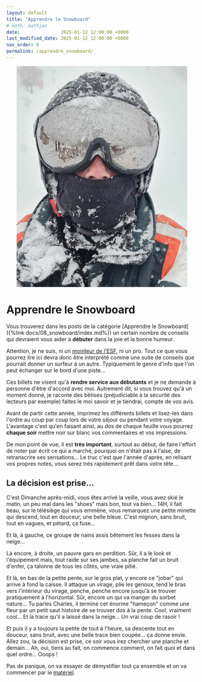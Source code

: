 ```yaml
---
layout: default
title: "Apprendre le Snowboard"
# math: mathjax
date:               2025-01-12 12:00:00 +0000
last_modified_date: 2025-01-12 12:00:00 +0000
nav_order: 8
permalink: /apprendre_snowboard/
---
```


<div align="center">
<img src="./assets/img_02.webp" alt="" width="450" loading="lazy"/>
</div>

# Apprendre le Snowboard

Vous trouverez dans les posts de la catégorie [Apprendre le Snowboard]({%link docs/08_snowboard/index.md%}) un certain nombre de conseils qui devraient vous aider à **débuter** dans la joie et la bonne humeur. 

Attention, je ne suis, ni un [moniteur de l'ESF](http://www.esf.net), ni un pro. Tout ce que vous pourrez lire ici devra donc être interprété comme une suite de conseils que pourrait donner un surfeur à un autre. Typiquement le genre d'info que l'on peut échanger sur le bord d'une piste...

Ces billets ne visent qu'à **rendre service aux débutants** et je ne demande à personne d'être d'accord avec moi. Autrement dit, si vous trouvez qu'à un moment donné, je raconte des bêtises (préjudiciable à la sécurité des lecteurs par exemple) faites le moi savoir et je tiendrai, compte de vos avis.

Avant de partir cette année, imprimez les différents billets et lisez-les dans l'ordre au coup par coup lors de votre séjour ou pendant votre voyage. L'avantage c'est qu'en faisant ainsi, au dos de chaque feuille vous pourrez **chaque soir** mettre noir sur blanc vos commentaires et vos impressions. 

De mon point de vue, il est **très important**, surtout au début, de faire l'effort de noter par écrit ce qui a marché, pourquoi on n'était pas à l'aise, de retranscrire ses sensations... Le truc c'est que l'année d'après, en relisant vos propres notes, vous serez très rapidement prêt dans votre tête...

## La décision est prise...

C'est Dimanche après-midi, vous êtes arrivé la veille, vous avez skié le matin, un peu mal dans les "shoes" mais bon, tout va bien… 14H, il fait beau, sur le télésiège qui vous emmène, vous remarquez une petite minette qui descend, tout en douceur, une belle bleue. C'est mignon, sans bruit, tout en vagues, et pétard, ça fuse…

Et là, à gauche, ce groupe de nains assis bêtement les fesses dans la neige...

Là encore, à droite, un pauvre gars en perdition. Sûr, il a le look et l'équipement mais, tout raide sur ses jambes, sa planche fait un bruit d'enfer, ça talonne de tous les côtés, une vraie pitié.

Et là, en bas de la petite pente, sur le gros plat, y encore ce "jobar" qui arrive à fond la caisse. Il attaque un virage, plie les genoux, tend le bras vers l'intérieur du virage, penche, penche encore jusqu'à se trouver pratiquement à l'horizontal. Sûr, encore un qui va manger du sorbet nature… Tu parles Charles, il termine cet énorme "hameçon" comme une fleur par un petit saut histoire de se trouver dos à la pente. Cool, vraiment cool… Et la trace qu'il a laissé dans la neige… Un vrai coup de rasoir !

Et puis il y a toujours la petite de tout à l'heure, sa descente tout en douceur, sans bruit, avec une belle trace bien coupée... ça donne envie. Allez zou, la décision est prise, ce soir vous irez chercher une planche et demain... Ah, oui, tiens au fait, on commence comment, on fait quoi et dans quel ordre... Ooops !

Pas de panique, on va essayer de démystifier tout ça ensemble et on va commencer par le [matériel](docs/08_snowboard/02_materiel/materiel.md).

